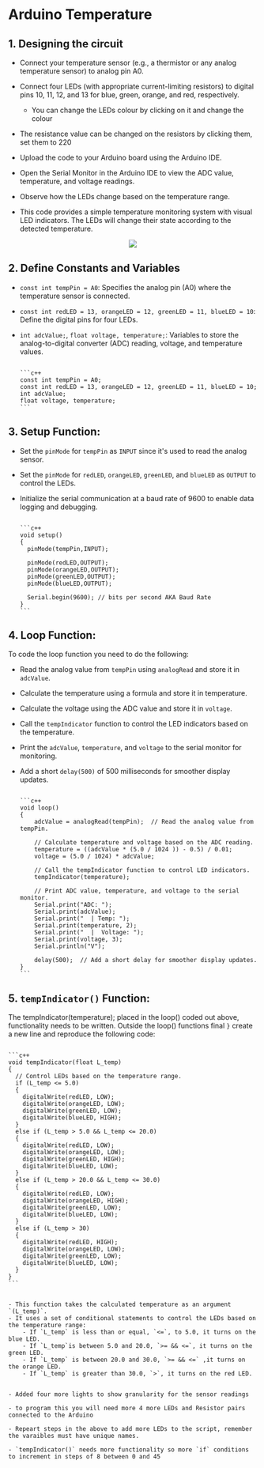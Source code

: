 # Arduino Temperature

## 1. Designing the circuit

- Connect your temperature sensor (e.g., a thermistor or any analog temperature sensor) to analog pin A0.

- Connect four LEDs (with appropriate current-limiting resistors) to digital pins 10, 11, 12, and 13 for blue, green, orange, and red, respectively.
  - You can change the LEDs colour by clicking on it and change the colour 

- The resistance value can be changed on the resistors by clicking them, set them to 220 
- Upload the code to your Arduino board using the Arduino IDE.

- Open the Serial Monitor in the Arduino IDE to view the ADC value, temperature, and voltage readings.

- Observe how the LEDs change based on the temperature range.

- This code provides a simple temperature monitoring system with visual LED indicators. The LEDs will change their state according to the detected temperature.

<div align=center>

![](figures/arduinoTempSetup.png)

</div>

## 2. Define Constants and Variables

- `const int tempPin = A0`: Specifies the analog pin (A0) where the temperature sensor is connected.

- `const int redLED = 13, orangeLED = 12, greenLED = 11, blueLED = 10`: Define the digital pins for four LEDs.

- `int adcValue;`, `float voltage, temperature;`: Variables to store the analog-to-digital converter (ADC) reading, voltage, and temperature values.

  ~~~admonish code

  ```c++
  const int tempPin = A0;
  const int redLED = 13, orangeLED = 12, greenLED = 11, blueLED = 10;
  int adcValue;
  float voltage, temperature;
  ```

  ~~~

## 3.  Setup Function: 

- Set the `pinMode` for `tempPin` as `INPUT` since it's used to read the analog sensor.

- Set the `pinMode` for `redLED`, `orangeLED`, `greenLED`, and `blueLED` as `OUTPUT` to control the LEDs.

- Initialize the serial communication at a baud rate of 9600 to enable data logging and debugging.

  ~~~admonish code

  ```c++
  void setup()
  {
    pinMode(tempPin,INPUT);
    
    pinMode(redLED,OUTPUT);
    pinMode(orangeLED,OUTPUT);
    pinMode(greenLED,OUTPUT);
    pinMode(blueLED,OUTPUT);
    
    Serial.begin(9600); // bits per second AKA Baud Rate
  }
  ```

  ~~~

## 4. Loop Function:

To code the loop function you need to do the following: 

- Read the analog value from `tempPin` using `analogRead` and store it in `adcValue`.
- Calculate the temperature using a formula and store it in temperature.
- Calculate the voltage using the ADC value and store it in `voltage`.
- Call the `tempIndicator` function to control the LED indicators based on the temperature.
- Print the `adcValue`, `temperature`, and `voltage` to the serial monitor for monitoring.
- Add a short `delay(500)` of 500 milliseconds for smoother display updates.

  ~~~admonish code 

  ```c++
  void loop()
  {
      adcValue = analogRead(tempPin);  // Read the analog value from tempPin.
      
      // Calculate temperature and voltage based on the ADC reading.
      temperature = ((adcValue * (5.0 / 1024 )) - 0.5) / 0.01;
      voltage = (5.0 / 1024) * adcValue;
      
      // Call the tempIndicator function to control LED indicators.
      tempIndicator(temperature);
    
      // Print ADC value, temperature, and voltage to the serial monitor.
      Serial.print("ADC: ");
      Serial.print(adcValue);
      Serial.print("  | Temp: ");
      Serial.print(temperature, 2);
      Serial.print("  |  Voltage: ");
      Serial.print(voltage, 3);
      Serial.println("V");
      
      delay(500);  // Add a short delay for smoother display updates.
  }
  ```

  ~~~

## 5. `tempIndicator()` Function:

The tempIndicator(temperature); placed in the loop() coded out above, functionality needs to be written. Outside the loop() functions final `}` create a new line and reproduce the following code:

  ~~~admonish code

  ```c++
  void tempIndicator(float L_temp)
  {
    // Control LEDs based on the temperature range.
    if (L_temp <= 5.0)
    {
      digitalWrite(redLED, LOW);
      digitalWrite(orangeLED, LOW);
      digitalWrite(greenLED, LOW);
      digitalWrite(blueLED, HIGH);
    }
    else if (L_temp > 5.0 && L_temp <= 20.0)
    {
      digitalWrite(redLED, LOW);
      digitalWrite(orangeLED, LOW);
      digitalWrite(greenLED, HIGH);
      digitalWrite(blueLED, LOW);
    }
    else if (L_temp > 20.0 && L_temp <= 30.0)
    {
      digitalWrite(redLED, LOW);
      digitalWrite(orangeLED, HIGH);
      digitalWrite(greenLED, LOW);
      digitalWrite(blueLED, LOW);
    }
    else if (L_temp > 30)
    {
      digitalWrite(redLED, HIGH);
      digitalWrite(orangeLED, LOW);
      digitalWrite(greenLED, LOW);
      digitalWrite(blueLED, LOW);
    }
  }
  ```

  ~~~

~~~admonish example title='Explanation of code'

- This function takes the calculated temperature as an argument `(L_temp)`.
- It uses a set of conditional statements to control the LEDs based on the temperature range:
    - If `L_temp` is less than or equal, `<=`, to 5.0, it turns on the blue LED.
    - If `L_temp`is between 5.0 and 20.0, `>= && <=`, it turns on the green LED.
    - If `L_temp` is between 20.0 and 30.0, `>= && <=` ,it turns on the orange LED.
    - If `L_temp` is greater than 30.0, `>`, it turns on the red LED.

~~~

~~~admonish todo

- Added four more lights to show granularity for the sensor readings

- to program this you will need more 4 more LEDs and Resistor pairs connected to the Arduino

- Repeart steps in the above to add more LEDs to the script, remember the varaibles must have unique names. 

- `tempIndicator()` needs more functionality so more `if` conditions to increment in steps of 8 between 0 and 45

~~~
